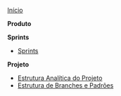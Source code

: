 ﻿[Início](/)

**Produto**

**Sprints**
* [Sprints](./docs/sprints/sprints.md)

**Projeto**
* [Estrutura Analítica do Projeto](eap.md)
* [Estrutura de Branches e Padrões](branches-structure.md)